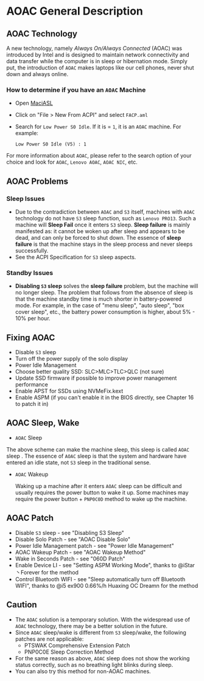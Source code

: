 # AOAC General Description

## AOAC Technology

A new technology, namely *Always On/Always Connected* (AOAC) was introduced by Intel and is designed to maintain network connectivity and data transfer while the computer is in sleep or hibernation mode. Simply put, the introduction of `AOAC` makes laptops like our cell phones, never shut down and always online.

### How to determine if you have an `AOAC` Machine

- Open [MaciASL](https://github.com/acidanthera/MaciASL/releases)
- Click on "File > New From ACPI" and select `FACP.aml`
- Search for `Low Power S0 Idle`. If it is = `1`, it is an `AOAC` machine. For example:

  ```asl
  Low Power S0 Idle (V5) : 1
  ```

For more information about `AOAC`, please refer to the search option of your choice and look for `AOAC`, `Lenovo AOAC`, `AOAC NIC`, etc.

## AOAC Problems

### Sleep Issues

- Due to the contradiction between `AOAC` and `S3` itself, machines with `AOAC` technology do not have `S3` sleep function, such as `Lenovo PRO13`. Such a machine will **Sleep Fail** once it enters `S3` sleep. **Sleep failure** is mainly manifested as: it cannot be woken up after sleep and appears to be dead, and can only be forced to shut down. The essence of **sleep failure** is that the machine stays in the sleep process and never sleeps successfully.
- See the ACPI Specification for `S3` sleep aspects.

### Standby Issues

- **Disabling `S3` sleep** solves the **sleep failure** problem, but the machine will no longer sleep. The problem that follows from the absence of sleep is that the machine standby time is much shorter in battery-powered mode. For example, in the case of "menu sleep", "auto sleep", "box cover sleep", etc., the battery power consumption is higher, about 5% - 10% per hour.

## Fixing AOAC

- Disable `S3` sleep
- Turn off the power supply of the solo display
- Power Idle Management
- Choose better quality SSD: SLC>MLC>TLC>QLC (not sure)
- Update SSD firmware if possible to improve power management performance
- Enable APST for SSDs using NVMeFix.kext
- Enable ASPM (if you can't enable it in the BIOS directly, see Chapter 16 to patch it in)

## AOAC Sleep, Wake

- `AOAC` Sleep

The above scheme can make the machine sleep, this sleep is called `AOAC` sleep . The essence of `AOAC` sleep is that the system and hardware have entered an idle state, not `S3` sleep in the traditional sense.

- `AOAC` Wakeup

  Waking up a machine after it enters `AOAC` sleep can be difficult and usually requires the power button to wake it up. Some machines may require the power button + `PNP0C0D` method to wake up the machine.

## AOAC Patch

- Disable `S3` sleep - see "Disabling S3 Sleep"
- Disable Solo Patch - see "AOAC Disable Solo"
- Power Idle Management patch - see "Power Idle Management"
- AOAC Wakeup Patch - see "AOAC Wakeup Method"
- Wake in Seconds Patch - see "060D Patch"
- Enable Device LI - see "Setting ASPM Working Mode", thanks to @iStar丶Forever for the method
- Control Bluetooth WIFI - see "Sleep automatically turn off Bluetooth WIFI", thanks to @i5 ex900 0.66%/h Huaxing OC Dreamn for the method

## Caution

- The `AOAC` solution is a temporary solution. With the widespread use of `AOAC` technology, there may be a better solution in the future.
- Since `AOAC` sleep/wake is different from `S3` sleep/wake, the following patches are not applicable:
  - PTSWAK Comprehensive Extension Patch
  - PNP0C0E Sleep Correction Method
- For the same reason as above, `AOAC` sleep does not show the working status correctly, such as no breathing light blinks during sleep.
- You can also try this method for non-AOAC machines.
